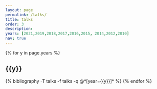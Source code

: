 ```yaml
---
layout: page
permalink: /talks/
title: talks
order: 3
description:
years: [2021,2019,2018,2017,2016,2015, 2014,2012,2010]
nav: true
---
```


<div class="publications">

{% for y in page.years %}
  <h2 class="talk_topic">{{y}}</h2>
      {% bibliography -T talks -f talks -q @*[year={{y}}]* %}
          {% endfor %}

</div>
